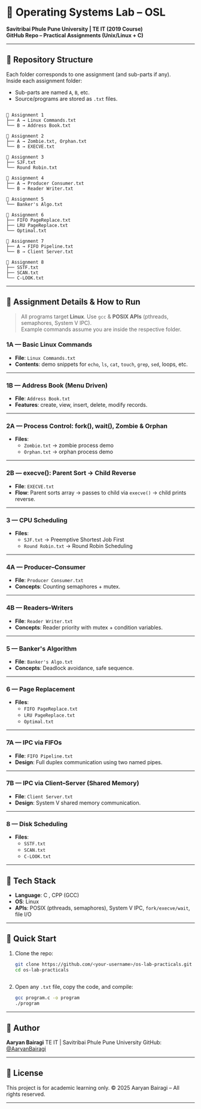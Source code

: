# 🧠 Operating Systems Lab – OSL

**Savitribai Phule Pune University | TE IT (2019 Course)**  
**GitHub Repo – Practical Assignments (Unix/Linux + C)**

---

## 📁 Repository Structure

Each folder corresponds to one assignment (and sub-parts if any).  
Inside each assignment folder:
- Sub-parts are named `A`, `B`, etc.  
- Source/programs are stored as `.txt` files.

```

📂 Assignment 1
├── A → Linux Commands.txt
└── B → Address Book.txt

📂 Assignment 2
├── A → Zombie.txt, Orphan.txt
└── B → EXECVE.txt

📂 Assignment 3
├── SJF.txt
└── Round Robin.txt

📂 Assignment 4
├── A → Producer Consumer.txt
└── B → Reader Writer.txt

📂 Assignment 5
└── Banker's Algo.txt

📂 Assignment 6
├── FIFO PageReplace.txt
├── LRU PageReplace.txt
└── Optimal.txt

📂 Assignment 7
├── A → FIFO Pipeline.txt
└── B → Client Server.txt

📂 Assignment 8
├── SSTF.txt
├── SCAN.txt
└── C-LOOK.txt

````

---

## 📌 Assignment Details & How to Run

> All programs target **Linux**. Use `gcc` & **POSIX APIs** (pthreads, semaphores, System V IPC).  
> Example commands assume you are inside the respective folder.

### 1A — Basic Linux Commands
* **File**: `Linux Commands.txt`
* **Contents**: demo snippets for `echo`, `ls`, `cat`, `touch`, `grep`, `sed`, loops, etc.

---

### 1B — Address Book (Menu Driven)
* **File**: `Address Book.txt`
* **Features**: create, view, insert, delete, modify records.

---

### 2A — Process Control: fork(), wait(), Zombie & Orphan
* **Files**:  
  - `Zombie.txt` → zombie process demo  
  - `Orphan.txt` → orphan process demo  

---

### 2B — execve(): Parent Sort → Child Reverse
* **File**: `EXECVE.txt`
* **Flow**: Parent sorts array → passes to child via `execve()` → child prints reverse.

---

### 3 — CPU Scheduling
* **Files**:  
  - `SJF.txt` → Preemptive Shortest Job First  
  - `Round Robin.txt` → Round Robin Scheduling  

---

### 4A — Producer–Consumer
* **File**: `Producer Consumer.txt`
* **Concepts**: Counting semaphores + mutex.

---

### 4B — Readers–Writers
* **File**: `Reader Writer.txt`
* **Concepts**: Reader priority with mutex + condition variables.

---

### 5 — Banker's Algorithm
* **File**: `Banker's Algo.txt`
* **Concepts**: Deadlock avoidance, safe sequence.

---

### 6 — Page Replacement
* **Files**:  
  - `FIFO PageReplace.txt`  
  - `LRU PageReplace.txt`  
  - `Optimal.txt`  

---

### 7A — IPC via FIFOs
* **File**: `FIFO Pipeline.txt`
* **Design**: Full duplex communication using two named pipes.

---

### 7B — IPC via Client–Server (Shared Memory)
* **File**: `Client Server.txt`
* **Design**: System V shared memory communication.

---

### 8 — Disk Scheduling
* **Files**:  
  - `SSTF.txt`  
  - `SCAN.txt`  
  - `C-LOOK.txt`  

---

## 🔧 Tech Stack
* **Language**: C , CPP (GCC)  
* **OS**: Linux  
* **APIs**: POSIX (pthreads, semaphores), System V IPC, `fork/execve/wait`, file I/O  

---

## 🚀 Quick Start
1. Clone the repo:
   ```bash
   git clone https://github.com/<your-username>/os-lab-practicals.git
   cd os-lab-practicals
  
2. Open any `.txt` file, copy the code, and compile:

   ```bash
   gcc program.c -o program
   ./program
   ```

---

## 🙌 Author

**Aaryan Bairagi**
TE IT | Savitribai Phule Pune University
GitHub: [@AaryanBairagi](https://github.com/AaryanBairagi)

---

## 📌 License

This project is for academic learning only.
© 2025 Aaryan Bairagi – All rights reserved.

---
